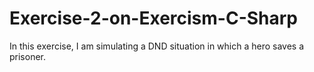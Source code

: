# Exercise-2-on-Exercism-C-Sharp
In this exercise, I am simulating a DND situation in which a hero saves a prisoner.
